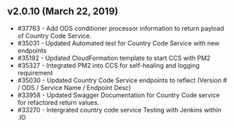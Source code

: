 ## v2.0.10 (March 22, 2019)

* #37763 - Add ODS conditioner processor information to return payload of Country Code Service.
* #35031 - Updated Automated test for Country Code Service with new endpoints
* #35192 - Updated CloudFormation template to start CCS with PM2
* #35327 - Integrated PM2 into CCS for self-healing and logging requirement
* #35030 - Updated Country Code Service endpoints to reflect (Version # / ODS / Service Name / Endpoint Desc)
* #33958 - Updated Swagger Documentation for Country Code service for refactored return values.
* #33270 - Intergrated country code service Testing with Jenkins within .IO
